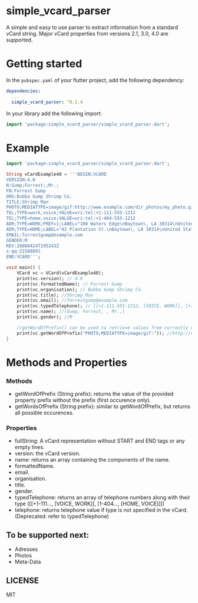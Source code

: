 # simple_vcard_parser

A simple and easy to use parser to extract information from a standard vCard string. Major vCard properties from versions 2.1, 3.0, 4.0 are supported.

# Getting started

In the `pubspec.yaml` of your flutter project, add the following
dependency:

```yaml
dependencies:
  ...
  simple_vcard_parser: ^0.1.4
```

In your library add the following import:

```dart
import 'package:simple_vcard_parser/simple_vcard_parser.dart';
```

# Example

```dart
import 'package:simple_vcard_parser/simple_vcard_parser.dart';

String vCardExample40 = '''BEGIN:VCARD
VERSION:4.0
N:Gump;Forrest;;Mr.;
FN:Forrest Gump
ORG:Bubba Gump Shrimp Co.
TITLE:Shrimp Man
PHOTO;MEDIATYPE=image/gif:http://www.example.com/dir_photos/my_photo.gif
TEL;TYPE=work,voice;VALUE=uri:tel:+1-111-555-1212
TEL;TYPE=home,voice;VALUE=uri:tel:+1-404-555-1212
ADR;TYPE=WORK;PREF=1;LABEL="100 Waters Edge\nBaytown\, LA 30314\nUnited States of America":;;100 Waters Edge;Baytown;LA;30314;United States of America
ADR;TYPE=HOME;LABEL="42 Plantation St.\nBaytown\, LA 30314\nUnited States of America":;;42 Plantation St.;Baytown;LA;30314;United States of America
EMAIL:forrestgump@example.com
GENDER:M
REV:20080424T195243Z
x-qq:21588891
END:VCARD''';

void main() {
    VCard vc = VCard(vCardExample40);
    print(vc.version); // 4.0
    print(vc.formattedName); // Forrest Gump
    print(vc.organisation); // Bubba Gump Shrimp Co.
    print(vc.title); //Shrimp Man
    print(vc.email); //forrestgump@example.com
    print(vc.typedTelephone); // [[+1-111-555-1212, [VOICE, WORK]], [+1-404-555-1212, [HOME, VOICE]]]
    print(vc.name); //[Gump, Forrest, , Mr.,]
    print(vc.gender); //M

    //getWordOfPrefix() can be used to retrieve values from currently unsupported properties
    print(vc.getWordOfPrefix("PHOTO;MEDIATYPE=image/gif:")); //http://www.example.com/dir_photos/my_photo.gif
}

```

# Methods and Properties
### Methods
* getWordOfPrefix (String prefix): returns the value of the provided property prefix without the prefix (first occurence only).
* getWordsOfPrefix (String prefix): similar to getWordOfPrefix, but returns all possible occurences.

### Properties
* fullString: A vCard representation without START and END tags or any empty lines.
* version: the vCard version.
* name: returns an array containing the components of the name.
* formattedName.
* email.
* organisation.
* title.
* gender.
* typedTelephone: returns an array of telephone numbers along with their type ([[+1-111..., [VOICE, WORK]], [1-404..., [HOME, VOICE]]])
* telephone: returns telephone value if type is not specified in the vCard. (Deprecated: refer to typedTelephone)

## To be supported next:
* Adresses
* Photos
* Meta-Data

## LICENSE
MIT